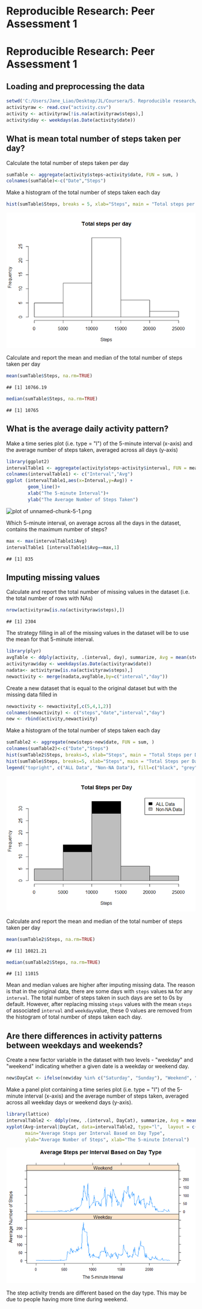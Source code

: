 # Reproducible Research: Peer Assessment 1

# Reproducible Research: Peer Assessment 1

## Loading and preprocessing the data


```r
setwd('C:/Users/Jane_Liao/Desktop/JL/Coursera/5. Reproducible research/W2/')
activityraw <- read.csv("activity.csv")
activity <- activityraw[!is.na(activityraw$steps),]
activity$day <- weekdays(as.Date(activity$date))
```

## What is mean total number of steps taken per day?

Calculate the total number of steps taken per day


```r
sumTable <- aggregate(activity$steps~activity$date, FUN = sum, )
colnames(sumTable)<-c("Date","Steps")
```

Make a histogram of the total number of steps taken each day


```r
hist(sumTable$Steps, breaks = 5, xlab="Steps", main = "Total steps per day")
```

![plot of unnamed-chunk-3-1.png](instructions_fig/unnamed-chunk-3-1.png)

Calculate and report the mean and median of the total number of steps taken per day


```r
mean(sumTable$Steps, na.rm=TRUE)
```

```
## [1] 10766.19
```

```r
median(sumTable$Steps, na.rm=TRUE)
```

```
## [1] 10765
```

## What is the average daily activity pattern?

Make a time series plot (i.e. type = "l") of the 5-minute interval (x-axis) and the average number of steps taken, averaged across all days (y-axis)


```r
library(ggplot2)
intervalTable1 <- aggregate(activity$steps~activity$interval, FUN = mean,)
colnames(intervalTable1) <- c("Interval","Avg")
ggplot (intervalTable1,aes(x=Interval,y=Avg)) +
        geom_line()+
        xlab("The 5-minute Interval")+
        ylab("The Average Number of Steps Taken")
```

![plot of unnamed-chunk-5-1.png](instructions_fig/unnamed-chunk-5-1) <!-- -->

Which 5-minute interval, on average across all the days in the dataset, contains the maximum number of steps?


```r
max <- max(intervalTable1$Avg)
intervalTable1 [intervalTable1$Avg==max,1]
```

```
## [1] 835
```

## Imputing missing values

Calculate and report the total number of missing values in the dataset (i.e. the total number of rows with NAs)

```r
nrow(activityraw[is.na(activityraw$steps),])
```

```
## [1] 2304
```

The strategy filling in all of the missing values in the dataset will be to use the mean for that 5-minute interval.


```r
library(plyr)
avgTable <- ddply(activity, .(interval, day), summarize, Avg = mean(steps))
activityraw$day <- weekdays(as.Date(activityraw$date))
nadata<- activityraw[is.na(activityraw$steps),]
newactivity <- merge(nadata,avgTable,by=c("interval","day"))
```

Create a new dataset that is equal to the original dataset but with the missing data filled in

```r
newactivity <- newactivity[,c(5,4,1,2)]
colnames(newactivity) <- c("steps","date","interval","day")
new <- rbind(activity,newactivity)
```

Make a histogram of the total number of steps taken each day 


```r
sumTable2 <- aggregate(new$steps~new$date, FUN = sum, )
colnames(sumTable2)<-c("Date","Steps")
hist(sumTable2$Steps, breaks=5, xlab="Steps", main = "Total Steps per Day", col="Black")
hist(sumTable$Steps, breaks=5, xlab="Steps", main = "Total Steps per Day", col="Grey", add=T)
legend("topright", c("ALL Data", "Non-NA Data"), fill=c("black", "grey") )
```

![plot of unnamed-chunk-10-1.png](instructions_fig/unnamed-chunk-10-1.png) <!-- -->

Calculate and report the mean and median of the total number of steps taken per day


```r
mean(sumTable2$Steps, na.rm=TRUE)
```

```
## [1] 10821.21
```

```r
median(sumTable2$Steps, na.rm=TRUE)
```

```
## [1] 11015
```

Mean and median values are higher after imputing missing data. The reason is that in the original data, there are some days with `steps` values `NA` for any `interval`. The total number of steps taken in such days are set to 0s by default. However, after replacing missing `steps` values with the mean `steps` of associated `interval` and `weekday`value, these 0 values are removed from the histogram of total number of steps taken each day.

## Are there differences in activity patterns between weekdays and weekends?

Create a new factor variable in the dataset with two levels - "weekday" and "weekend" indicating whether a given date is a weekday or weekend day.


```r
new$DayCat <- ifelse(new$day %in% c("Saturday", "Sunday"), "Weekend", "Weekday")
```

Make a panel plot containing a time series plot (i.e. type = "l") of the 5-minute interval (x-axis) and the average number of steps taken, averaged across all weekday days or weekend days (y-axis). 


```r
library(lattice)
intervalTable2 <- ddply(new, .(interval, DayCat), summarize, Avg = mean(steps))
xyplot(Avg~interval|DayCat, data=intervalTable2, type="l",  layout = c(1,2),
       main="Average Steps per Interval Based on Day Type", 
       ylab="Average Number of Steps", xlab="The 5-minute Interval")
```

![plot of unnamed-chunk-13-1.png](instructions_fig/unnamed-chunk-13-1.png) <!-- -->

The step activity trends are different based on the day type. This may be due to people having more time during weekend.
